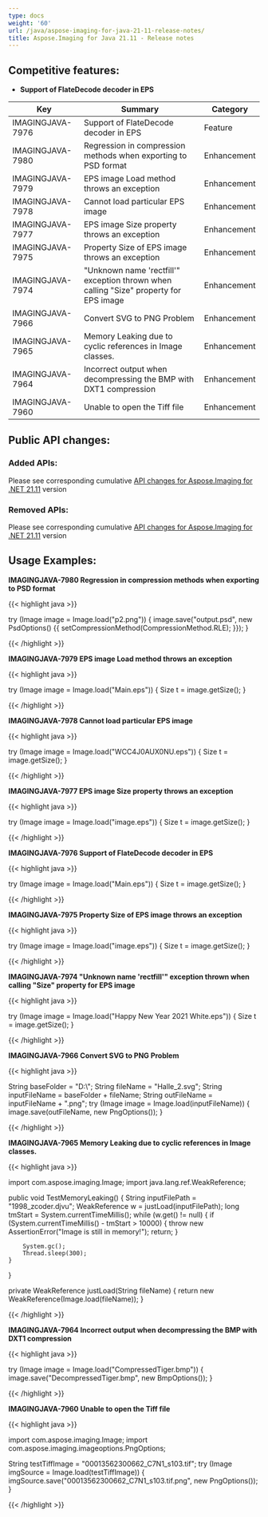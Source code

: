 ```yaml
---
type: docs
weight: '60'
url: /java/aspose-imaging-for-java-21-11-release-notes/
title: Aspose.Imaging for Java 21.11 - Release notes
---
```


## Competitive features:

- **Support of FlateDecode decoder in EPS**

| **Key**         | **Summary**                                                                                                                                                              | **Category** |
|-----------------|--------------------------------------------------------------------------------------------------------------------------------------------------------------------------|--------------|
| IMAGINGJAVA-7976 | Support of FlateDecode decoder in EPS                                                                                                                                  | Feature      |
| IMAGINGJAVA-7980 | Regression in compression methods when exporting to PSD format                                                                                                                                  | Enhancement      |
| IMAGINGJAVA-7979 | EPS image Load method throws an exception                                                                                                                                  | Enhancement      |
| IMAGINGJAVA-7978 | Cannot load particular EPS image                                                                                                                                  | Enhancement      |
| IMAGINGJAVA-7977 | EPS image Size property throws an exception                                                                                                                                  | Enhancement      |
| IMAGINGJAVA-7975 | Property Size of EPS image throws an exception                                                                                                                                  | Enhancement      |
| IMAGINGJAVA-7974 | "Unknown name 'rectfill'" exception thrown when calling "Size" property for EPS image                                                                                                                                  | Enhancement      |
| IMAGINGJAVA-7966 | Convert SVG to PNG Problem                                                                                                                                  | Enhancement      |
| IMAGINGJAVA-7965 | Memory Leaking due to cyclic references in Image classes.                                                                                                                                  | Enhancement      |
| IMAGINGJAVA-7964 | Incorrect output when decompressing the BMP with DXT1 compression                                                                                                                                  | Enhancement      |
| IMAGINGJAVA-7960 | Unable to open the Tiff file                                                                                                                                  | Enhancement      |

## Public API changes:

### Added APIs:

Please see corresponding cumulative [API changes for Aspose.Imaging for .NET 21.11](https://docs.aspose.com/imaging/net/aspose-imaging-for-net-21-11-release-notes/) version

### Removed APIs:

Please see corresponding cumulative [API changes for Aspose.Imaging for .NET 21.11](https://docs.aspose.com/imaging/net/aspose-imaging-for-net-21-11-release-notes/) version

## Usage Examples:

**IMAGINGJAVA-7980 Regression in compression methods when exporting to PSD format**

{{< highlight java >}}

try (Image image = Image.load("p2.png"))
{
    image.save("output.psd", new PsdOptions() {{ setCompressionMethod(CompressionMethod.RLE); }});
}

{{< /highlight >}}

**IMAGINGJAVA-7979 EPS image Load method throws an exception**

{{< highlight java >}}

try (Image image = Image.load("Main.eps"))
{
	Size t = image.getSize();
}

{{< /highlight >}}

**IMAGINGJAVA-7978 Cannot load particular EPS image**

{{< highlight java >}}

try (Image image = Image.load("WCC4J0AUX0NU.eps"))
{
	Size t = image.getSize();
}

{{< /highlight >}}

**IMAGINGJAVA-7977 EPS image Size property throws an exception**

{{< highlight java >}}

try (Image image = Image.load("image.eps"))
{
	Size t = image.getSize();
}

{{< /highlight >}}

**IMAGINGJAVA-7976 Support of FlateDecode decoder in EPS**

{{< highlight java >}}

try (Image image = Image.load("Main.eps"))
{
	Size t = image.getSize();
}

{{< /highlight >}}

**IMAGINGJAVA-7975 Property Size of EPS image throws an exception**

{{< highlight java >}}

try (Image image = Image.load("image.eps"))
{
	Size t = image.getSize();
}

{{< /highlight >}}

**IMAGINGJAVA-7974 "Unknown name 'rectfill'" exception thrown when calling "Size" property for EPS image**

{{< highlight java >}}

try (Image image = Image.load("Happy New Year 2021 White.eps"))
{
	Size t = image.getSize();
}

{{< /highlight >}}

**IMAGINGJAVA-7966 Convert SVG to PNG Problem**

{{< highlight java >}}

String baseFolder = "D:\\";
String fileName = "Halle_2.svg";
String inputFileName = baseFolder + fileName;
String outFileName = inputFileName + ".png";
try (Image image = Image.load(inputFileName))
{
   image.save(outFileName, new PngOptions());
}

{{< /highlight >}}

**IMAGINGJAVA-7965 Memory Leaking due to cyclic references in Image classes.**

{{< highlight java >}}

import com.aspose.imaging.Image;
import java.lang.ref.WeakReference;


public void TestMemoryLeaking()
{
	String inputFilePath = "1998_zcoder.djvu";
	WeakReference<Image> w = justLoad(inputFilePath);
	long tmStart = System.currentTimeMillis();
	while (w.get() != null)
	{
		if (System.currentTimeMillis() - tmStart > 10000)
		{
			throw new AssertionError("Image is still in memory!");
			return;
		}

		System.gc();
		Thread.sleep(300);
	}
}

private WeakReference<Image> justLoad(String fileName)
{
	return new WeakReference<Image>(Image.load(fileName));
}

{{< /highlight >}}

**IMAGINGJAVA-7964 Incorrect output when decompressing the BMP with DXT1 compression**

{{< highlight java >}}

try (Image image = Image.load("CompressedTiger.bmp"))
{
    image.save("DecompressedTiger.bmp", new BmpOptions());
}

{{< /highlight >}}

**IMAGINGJAVA-7960 Unable to open the Tiff file**

{{< highlight java >}}

import com.aspose.imaging.Image;
import com.aspose.imaging.imageoptions.PngOptions;

String testTiffImage = "00013562300662_C7N1_s103.tif";
try (Image imgSource = Image.load(testTiffImage))
{
   imgSource.save("00013562300662_C7N1_s103.tif.png", new PngOptions());
}

{{< /highlight >}}


